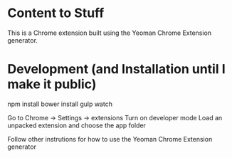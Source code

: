 Content to Stuff
===============


This is a Chrome extension built using the Yeoman Chrome Extension generator.


Development (and Installation until I make it public)
====================================================

npm install
bower install
gulp watch

Go to Chrome -> Settings -> extensions
Turn on developer mode
Load an unpacked extension and choose the app folder


Follow other instrutions for how to use the Yeoman Chrome Extension generator